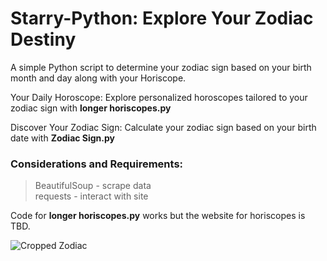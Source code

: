 # Starry-Python: Explore Your Zodiac Destiny

A simple Python script to determine your zodiac sign based on your birth month and day along with your Horiscope.

Your Daily Horoscope: Explore personalized horoscopes tailored to your zodiac sign with **longer horiscopes.py**

Discover Your Zodiac Sign: Calculate your zodiac sign based on your birth date with **Zodiac Sign.py**

### Considerations and Requirements:
> BeautifulSoup - scrape data <br>
> requests - interact with site

Code for **longer horiscopes.py** works but the website for horiscopes is TBD.

![Cropped Zodiac](https://github.com/user-attachments/assets/5dbef045-bd45-4f78-a37b-1f6d7f5e56e0)
